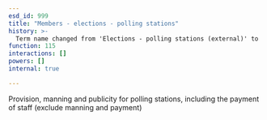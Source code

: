 ```yaml
---
esd_id: 999
title: "Members - elections - polling stations"
history: >-
  Term name changed from 'Elections - polling stations (external)' to 'Members - elections - polling stations' in version 3.00.
function: 115
interactions: []
powers: []
internal: true

---
```


Provision, manning and publicity for polling stations, including the payment of staff (exclude manning and payment)

